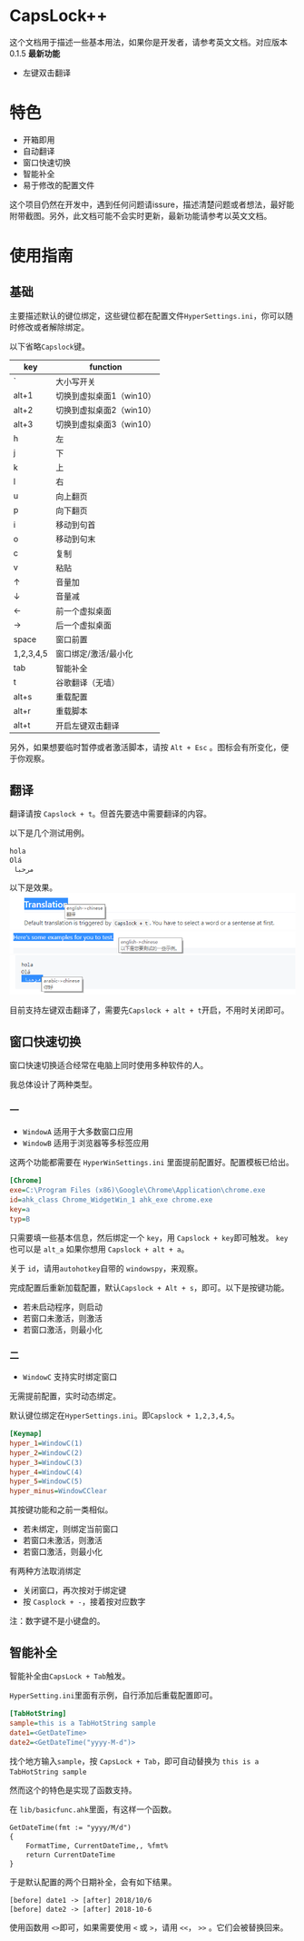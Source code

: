 # CapsLock++
这个文档用于描述一些基本用法，如果你是开发者，请参考英文文档。对应版本0.1.5
__最新功能__
- 左键双击翻译
# 特色
- 开箱即用
- 自动翻译
- 窗口快速切换
- 智能补全
- 易于修改的配置文件

这个项目仍然在开发中，遇到任何问题请issure，描述清楚问题或者想法，最好能附带截图。另外，此文档可能不会实时更新，最新功能请参考以英文文档。
# 使用指南
## 基础
主要描述默认的键位绑定，这些键位都在配置文件`HyperSettings.ini`，你可以随时修改或者解除绑定。

以下省略`Capslock`键。

| key | function |
| ------ | ------ |
| ` | 大小写开关 |
| alt+1 | 切换到虚拟桌面1（win10） |
| alt+2 | 切换到虚拟桌面2（win10） |
| alt+3 | 切换到虚拟桌面3（win10） |
| h | 左 |
| j | 下 |
| k | 上 |
| l | 右 |
| u | 向上翻页 |
| p | 向下翻页 |
| i | 移动到句首 |
| o | 移动到句末 |
| c | 复制 |
| v | 粘贴 |
| ↑ | 音量加 |
| ↓ | 音量减 |
| ← | 前一个虚拟桌面 |
| → | 后一个虚拟桌面 |
| space | 窗口前置 |
| 1,2,3,4,5 | 窗口绑定/激活/最小化 |
| tab | 智能补全 |
| t | 谷歌翻译（无墙） |
| alt+s | 重载配置 |
| alt+r | 重载脚本 |
| alt+t | 开启左键双击翻译 |

另外，如果想要临时暂停或者激活脚本，请按 `Alt + Esc` 。图标会有所变化，便于你观察。


## 翻译
翻译请按 `Capslock + t`。但首先要选中需要翻译的内容。

以下是几个测试用例。
```
hola
Olá
 مرحبا 
```
以下是效果。
![demo1](img/trans1.png)
![demo2](img/trans2.png)
![demo3](img/trans3.png)

目前支持左键双击翻译了，需要先`Capslock + alt + t`开启，不用时关闭即可。
## 窗口快速切换
窗口快速切换适合经常在电脑上同时使用多种软件的人。

我总体设计了两种类型。
### 一
- `WindowA` 适用于大多数窗口应用
- `WindowB` 适用于浏览器等多标签应用

这两个功能都需要在 `HyperWinSettings.ini` 里面提前配置好。配置模板已给出。
```ini
[Chrome]
exe=C:\Program Files (x86)\Google\Chrome\Application\chrome.exe
id=ahk_class Chrome_WidgetWin_1 ahk_exe chrome.exe
key=a
typ=B
```
只需要填一些基本信息，然后绑定一个 `key`，用 `Capslock + key`即可触发。
`key` 也可以是 `alt_a` 如果你想用 `Capslock + alt + a`。

关于 `id`，请用`autohotkey`自带的 `windowspy`，来观察。

完成配置后重新加载配置，默认`Capslock + Alt + s`，即可。以下是按键功能。
- 若未启动程序，则启动
- 若窗口未激活，则激活
- 若窗口激活，则最小化
  
### 二
- `WindowC` 支持实时绑定窗口

无需提前配置，实时动态绑定。

默认键位绑定在`HyperSettings.ini`。即`Capslock + 1,2,3,4,5`。
```ini
[Keymap]
hyper_1=WindowC(1)
hyper_2=WindowC(2)
hyper_3=WindowC(3)
hyper_4=WindowC(4)
hyper_5=WindowC(5)
hyper_minus=WindowCClear
```
其按键功能和之前一类相似。
- 若未绑定，则绑定当前窗口
- 若窗口未激活，则激活
- 若窗口激活，则最小化

有两种方法取消绑定
- 关闭窗口，再次按对于绑定键
- 按 `Casplock + -`，接着按对应数字

注：数字键不是小键盘的。

## 智能补全
智能补全由`CapsLock + Tab`触发。

`HyperSetting.ini`里面有示例，自行添加后重载配置即可。
```ini
[TabHotString]
sample=this is a TabHotString sample
date1=<GetDateTime>
date2=<GetDateTime("yyyy-M-d")>
```
找个地方输入`sample`，按 `CapsLock + Tab`，即可自动替换为 `this is a TabHotString sample`

然而这个的特色是实现了函数支持。

在 `lib/basicfunc.ahk`里面，有这样一个函数。
```ahk
GetDateTime(fmt := "yyyy/M/d")
{
    FormatTime, CurrentDateTime,, %fmt%
    return CurrentDateTime
}
```
于是默认配置的两个日期补全，会有如下结果。
```
[before] date1 -> [after] 2018/10/6
[before] date2 -> [after] 2018-10-6
```

使用函数用 `<>`即可，如果需要使用 `<` 或 `>`，请用 `<<`， `>>` 。它们会被替换回来。 